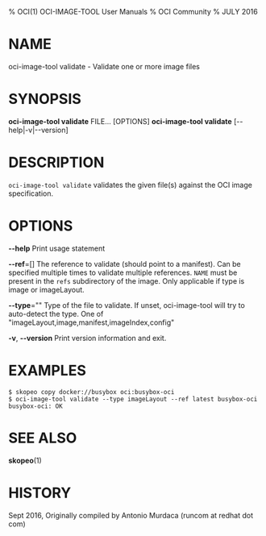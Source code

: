 % OCI(1) OCI-IMAGE-TOOL User Manuals
% OCI Community
% JULY 2016
# NAME
oci-image-tool validate \- Validate one or more image files

# SYNOPSIS
**oci-image-tool validate** FILE... [OPTIONS]
**oci-image-tool validate** [--help|-v|--version]

# DESCRIPTION
`oci-image-tool validate` validates the given file(s) against the OCI image specification.


# OPTIONS
**--help**
  Print usage statement

**--ref**=[]
  The reference to validate (should point to a manifest).
  Can be specified multiple times to validate multiple references.
  `NAME` must be present in the `refs` subdirectory of the image.
  Only applicable if type is image or imageLayout.

**--type**=""
  Type of the file to validate. If unset, oci-image-tool will try to auto-detect the type. One of "imageLayout,image,manifest,imageIndex,config"

**-v**, **--version**
  Print version information and exit.

# EXAMPLES
```
$ skopeo copy docker://busybox oci:busybox-oci
$ oci-image-tool validate --type imageLayout --ref latest busybox-oci
busybox-oci: OK
```

# SEE ALSO
**skopeo**(1)

# HISTORY
Sept 2016, Originally compiled by Antonio Murdaca (runcom at redhat dot com)
